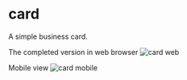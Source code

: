 # card

A simple business card.

The completed version in web browser
![card web](https://user-images.githubusercontent.com/77376072/154835743-e223e7cf-fdf0-462f-8aee-f81adcb0b605.jpeg)


Mobile view 
![card mobile](https://user-images.githubusercontent.com/77376072/154835769-6527ba28-00e0-442a-a35e-3c8316a8a226.jpeg)
